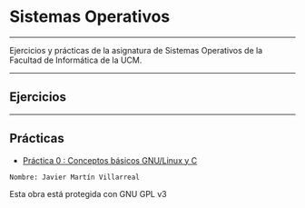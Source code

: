 <!--
Autor: Javier Martín Villarreal
-->

# Sistemas Operativos
---

Ejercicios y prácticas de la asignatura de Sistemas Operativos de la Facultad de Informática de la UCM.

---
## Ejercicios


---
## Prácticas

- [Práctica 0 : Conceptos básicos GNU/Linux y C](/practicas/p0)

~~~~
Nombre: Javier Martín Villarreal

~~~~

Esta obra está protegida con GNU GPL v3